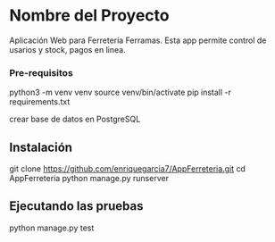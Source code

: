 # Nombre del Proyecto

Aplicación Web para Ferretería Ferramas.
Esta app permite control de usarios y stock, pagos en linea.


### Pre-requisitos

python3 -m venv venv
source venv/bin/activate
pip install -r requirements.txt

crear base de datos en PostgreSQL

## Instalación

git clone https://github.com/enriquegarcia7/AppFerreteria.git
cd AppFerreteria
python manage.py runserver

## Ejecutando las pruebas

python manage.py test

